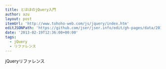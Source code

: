 ```yaml
---
title: とほほのjQuery入門
author: azu
layout: post
itemUrl: 'http://www.tohoho-web.com/js/jquery/index.htm'
editJSONPath: 'https://github.com/jser/jser.info/edit/gh-pages/data/2013/02/index.json'
date: '2013-02-19T12:36:00+00:00'
tags:
  - jQuery
  - リファレンス
---
```

jQueryリファレンス

